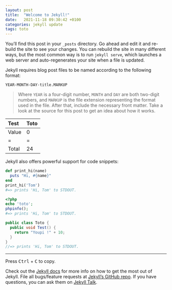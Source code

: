 ```yaml
---
layout: post
title:  "Welcome to Jekyll!"
date:   2021-11-18 09:30:42 +0100
categories: jekyll update
tags: toto
---
```


You’ll find this post in your `_posts` directory. Go ahead and edit it and re-build the site to see your changes. You can rebuild the site in many different ways, but the most common way is to run `jekyll serve`, which launches a web server and auto-regenerates your site when a file is updated.



Jekyll requires blog post files to be named according to the following format:

`YEAR-MONTH-DAY-title.MARKUP`

> Where `YEAR` is a four-digit number, `MONTH` and `DAY` are both two-digit numbers, and `MARKUP` is the file extension representing the format used in the file. After that, include the necessary front matter. Take a look at the source for this post to get an idea about how it works.

| Test | Toto |
|:- |:- |
| Value | 0 |
|=|= |
| Total | 24 |

Jekyll also offers powerful support for code snippets:

~~~ruby
def print_hi(name)
  puts "Hi, #{name}"
end
print_hi('Tom')
#=> prints 'Hi, Tom' to STDOUT.
~~~

~~~php
<?php
echo 'toto';
phpinfo();
#=> prints 'Hi, Tom' to STDOUT.
~~~

~~~csharp
public class Toto {
  public void Test() {
    return "Youpi !" + 10;
  }
}
//=> prints 'Hi, Tom' to STDOUT.
~~~

---

Press <kbd>Ctrl</kbd> + <kbd>C</kbd> to copy.

Check out the [Jekyll docs][jekyll-docs] for more info on how to get the most out of Jekyll. File all bugs/feature requests at [Jekyll’s GitHub repo][jekyll-gh]. If you have questions, you can ask them on [Jekyll Talk][jekyll-talk].

[jekyll-docs]: https://jekyllrb.com/docs/home
[jekyll-gh]:   https://github.com/jekyll/jekyll
[jekyll-talk]: https://talk.jekyllrb.com/

